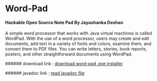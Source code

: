 # Word-Pad

#### Hackable Open Source Note Pad By Jayashanka Deshan

A simple word processor that works with Java virtual machines is called WordPad. With the use of a word processor, users may create and edit documents, add text in a variety of fonts and colors, examine them, and convert them to PDF files. You can write letters, stories, book reports, posters, and other straightforward documents using WordPad.

###### download link : [download word-pad .exe installer](https://github.com/Deshan555/Word_Pad-Java/releases/download/v0.1.0-alpha/Word.Pad.exe)

###### javadoc link : [read javadoc file](https://deshan555.github.io/Word_Pad-Java/)
